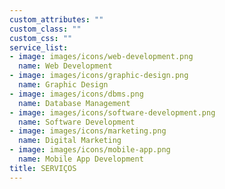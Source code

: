 ```yaml
---
custom_attributes: ""
custom_class: ""
custom_css: ""
service_list:
- image: images/icons/web-development.png
  name: Web Development
- image: images/icons/graphic-design.png
  name: Graphic Design
- image: images/icons/dbms.png
  name: Database Management
- image: images/icons/software-development.png
  name: Software Development
- image: images/icons/marketing.png
  name: Digital Marketing
- image: images/icons/mobile-app.png
  name: Mobile App Development
title: SERVIÇOS
---
```

